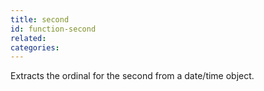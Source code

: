 ```yaml
---
title: second
id: function-second
related:
categories:
---
```


Extracts the ordinal for the second from a date/time object.